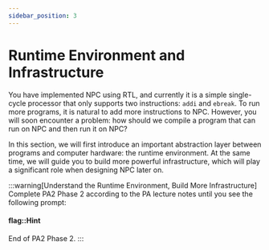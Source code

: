 ```yaml
---
sidebar_position: 3
---
```


# Runtime Environment and Infrastructure

You have implemented NPC using RTL, and currently it is a simple single-cycle processor that only supports two instructions: `addi` and `ebreak`.
To run more programs, it is natural to add more instructions to NPC.
However, you will soon encounter a problem: how should we compile a program that can run on NPC and then run it on NPC?

In this section, we will first introduce an important abstraction layer between programs and computer hardware: the runtime environment.
At the same time, we will guide you to build more powerful infrastructure, which will play a significant role when designing NPC later on.

:::warning[Understand the Runtime Environment, Build More Infrastructure]
Complete PA2 Phase 2 according to the PA lecture notes until you see the following prompt:

#### flag::Hint

End of PA2 Phase 2.
:::